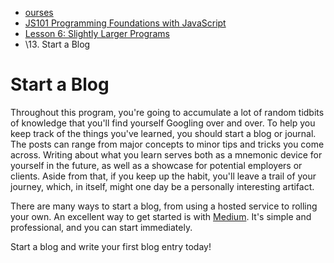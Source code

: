 - [ourses](https://launchschool.com/course_catalog)
- [JS101 Programming Foundations with JavaScript](https://launchschool.com/courses/804d1cae)
- [Lesson 6: Slightly Larger Programs](https://launchschool.com/lessons/fb4809a8)
- \13. Start a Blog

# Start a Blog

Throughout this program, you're going to accumulate a lot of random tidbits of knowledge that you'll find yourself Googling over and over. To help you keep track of the things you've learned, you should start a blog or journal. The posts can range from major concepts to minor tips and tricks you come across. Writing about what you learn serves both as a mnemonic device for yourself in the future, as well as a showcase for potential employers or clients. Aside from that, if you keep up the habit, you'll leave a trail of your journey, which, in itself, might one day be a personally interesting artifact.

There are many ways to start a blog, from using a hosted service to rolling your own. An excellent way to get started is with [Medium](https://medium.com/). It's simple and professional, and you can start immediately.

Start a blog and write your first blog entry today!